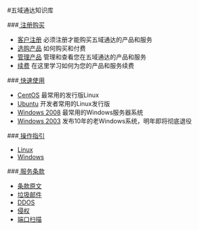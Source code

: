 <!-- --- title: 五域通达知识库 -->
#五域通达知识库

###[<i class="icon-shopping-cart"></i> 注册购买](/tag/客户中心)

*  [<i class="icon-key"></i> 客户注册](/2012-11-22-how-to-sign-up) 必须注册才能购买五域通达的产品和服务
*  [<i class="icon-shopping-cart"></i>选购产品](/buy-products) 如何购买和付费
*  [<i class="icon-dashboard"></i> 管理产品](/manage-products) 管理和查看您在五域通达的产品和服务
*  [<i class="icon-credit-card"></i> 续费](/2012-12-24-how-to-renew) 在这里学习如何为您的产品和服务续费


###[<i class="icon-rocket"></i> 快速使用](/tag/快速使用)

*  [<i class="icon-linux"></i> CentOS](/tag/centos上手) 最常用的发行版Linux
*  [<i class="icon-linux"></i> Ubuntu](/tag/ubuntu上手) 开发者常用的Linux发行版
*  [<i class="icon-windows"></i> Windows 2008](/tag/windows2008上手/) 最常用的Windows服务器系统
*  [<i class="icon-windows"></i> Windows 2003](/tag/windows2003上手/) 发布10年的老Windows系统，明年即将彻底退役


###[<i class="icon-lightbulb"></i> 操作指引](/tag/操作指引)

*  [<i class="icon-linux"></i> Linux](/tag/linux)
*  [<i class="icon-windows"></i> Windows](/tag/windows)

###[<i class="icon-legal"></i> 服务条款](/tag/政策)

*  [<i class="icon-legal"></i> 条款原文](http://www.51hosting.com/legal.html)
*  [<i class="icon-inbox"></i> 垃圾邮件](/spam-email)
*  [<i class="icon-legal"></i> DDOS](/ddos)
*  [<i class="icon-legal"></i> 侵权](/dcma)
*  [<i class="icon-legal"></i> 端口扫描](/port-scan)